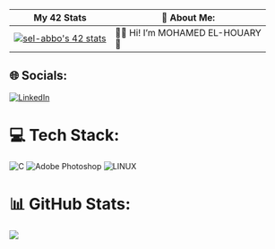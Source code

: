 
| My 42 Stats | 💫 About Me: | 
| --- | --- |
| [![sel-abbo's 42 stats](https://badge.mediaplus.ma/binary/mel-houa)](https://profile.intra.42.fr/users/mel-houa) | 👨‍💻 Hi! I’m MOHAMED EL-HOUARY <br> 🎂 


## 🌐 Socials:
 [![LinkedIn](https://img.shields.io/badge/LinkedIn-%230077B5.svg?logo=linkedin&logoColor=white)](https://www.linkedin.com/in/)


# :computer: Tech Stack:
![C](https://img.shields.io/badge/c-%2300599C.svg?style=for-the-badge&logo=c&logoColor=white) ![Adobe Photoshop](https://img.shields.io/badge/adobephotoshop-%2331A8FF.svg?style=for-the-badge&logo=adobephotoshop&logoColor=white) ![LINUX](https://img.shields.io/badge/Linux-FCC624?style=for-the-badge&logo=linux&logoColor=black)
# :bar_chart: GitHub Stats:
![  ](https://github-readme-stats.vercel.app/api/top-langs/?username=M-elhouary&theme=shades-of-purple&hide_border=false&include_all_commits=false&count_private=true&layout=compact)
